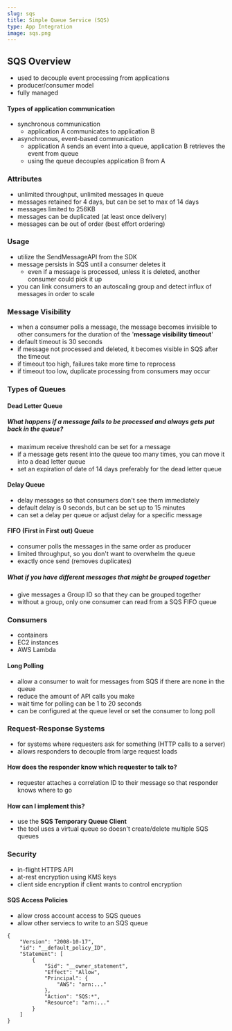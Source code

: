 ```yaml
---
slug: sqs
title: Simple Queue Service (SQS)
type: App Integration
image: sqs.png
---
```


## SQS Overview
* used to decouple event processing from applications
* producer/consumer model
* fully managed

#### Types of application communication
* synchronous communication
  * application A communicates to application B
* asynchronous, event-based communication
  * application A sends an event into a queue, application B retrieves the event from queue
  * using the queue decouples application B from A

### Attributes
* unlimited throughput, unlimited messages in queue
* messages retained for 4 days, but can be set to max of 14 days
* messages limited to 256KB
* messages can be duplicated (at least once delivery)
* messages can be out of order (best effort ordering)

### Usage
* utilize the SendMessageAPI from the SDK
* message persists in SQS until a consumer deletes it
  * even if a message is processed, unless it is deleted, another consumer could pick it up
* you can link consumers to an autoscaling group and detect influx of messages in order to scale

### Message Visibility
* when a consumer polls a message, the message becomes invisible to other consumers for the duration of the '**message visibility timeout**'
* default timeout is 30 seconds
* if message not processed and deleted, it becomes visible in SQS after the timeout
* if timeout too high, failures take more time to reprocess
* if timeout too low, duplicate processing from consumers may occur

### Types of Queues
#### Dead Letter Queue
##### What happens if a message fails to be processed and always gets put back in the queue?
* maximum receive threshold can be set for a message
* if a message gets resent into the queue too many times, you can move it into a dead letter queue
* set an expiration of date of 14 days preferably for the dead letter queue

#### Delay Queue
* delay messages so that consumers don't see them immediately
* default delay is 0 seconds, but can be set up to 15 minutes
* can set a delay per queue or adjust delay for a specific message

#### FIFO (First in First out) Queue
* consumer polls the messages in the same order as producer
* limited throughput, so you don't want to overwhelm the queue
* exactly once send (removes duplicates)

##### What if you have different messages that might be grouped together
* give messages a Group ID so that they can be grouped together 
* without a group, only one consumer can read from a SQS FIFO queue
  
### Consumers
* containers
* EC2 instances
* AWS Lambda

#### Long Polling
* allow a consumer to wait for messages from SQS if there are none in the queue
* reduce the amount of API calls you make
* wait time for polling can be 1 to 20 seconds
* can be configured at the queue level or set the consumer to long poll

### Request-Response Systems
* for systems where requesters ask for something (HTTP calls to a server)
* allows responders to decouple from large request loads

#### How does the responder know which requester to talk to?
* requester attaches a correlation ID to their message so that responder knows where to go

#### How can I implement this?
* use the **SQS Temporary Queue Client**
* the tool uses a virtual queue so doesn't create/delete multiple SQS queues

### Security
* in-flight HTTPS API
* at-rest encryption using KMS keys
* client side encryption if client wants to control encryption

#### SQS Access Policies
* allow cross account access to SQS queues
* allow other serviecs to write to an SQS queue
  
```
{
    "Version": "2008-10-17",
    "id": "__default_policy_ID",
    "Statement": [
        {
            "Sid": "__owner_statement",
            "Effect": "Allow",
            "Principal": {
                "AWS": "arn:..."
            },
            "Action": "SQS:*",
            "Resource": "arn:..."
        }
    ]
}
```
